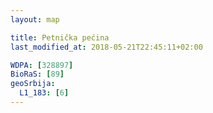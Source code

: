 ```yaml
---
layout: map

title: Petnička pećina
last_modified_at: 2018-05-21T22:45:11+02:00

WDPA: [328897]
BioRaS: [89]
geoSrbija:
  L1_183: [6]
---
```

